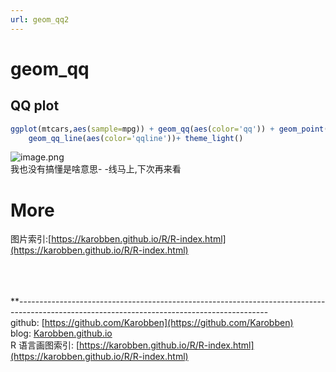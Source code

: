 ```yaml
---
url: geom_qq2
---
```


# geom_qq

<a name="aydhZ"></a>
## QQ plot
```r
ggplot(mtcars,aes(sample=mpg)) + geom_qq(aes(color='qq')) + geom_point(aes(mpg,cyl,color='point'))+
	geom_qq_line(aes(color='qqline'))+ theme_light()
```

![image.png](https://cdn.nlark.com/yuque/0/2020/png/691897/1580028319239-dbb6922b-8501-41cd-8ff3-bace95bdae7b.png#align=left&display=inline&height=485&name=image.png&originHeight=485&originWidth=537&size=25709&status=done&style=none&width=537)<br />我也没有搞懂是啥意思- -线马上,下次再来看


<a name="FG8Ad"></a>
# More
图片索引:[https://karobben.github.io/R/R-index.html](https://karobben.github.io/R/R-index.html)


<br />**<br />**<br />**--------------------------------------------------------------------------------------------------------------------------------------------<br />github: [https://github.com/Karobben](https://github.com/Karobben)<br />blog: [Karobben.github.io](http://Karobben.github.io)<br />R 语言画图索引: [https://karobben.github.io/R/R-index.html](https://karobben.github.io/R/R-index.html)

